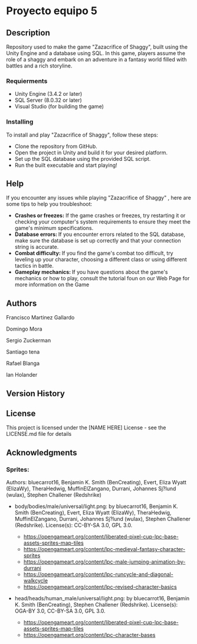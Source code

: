 # Proyecto equipo 5


## Description

Repository used to make the game "Zazacrifice of Shaggy", built using the Unity Engine and a database using SQL. In this game, players assume the role of a shaggy and embark on an adventure in a fantasy world filled with battles and a rich storyline.



### Requierments 
<ul>
  <li>
    Unity Engine (3.4.2 or later)
  </li>
  <li>
    SQL Server (8.0.32 or later)
  </li>
  <li>
    Visual Studio (for building the game)
  </li>
</ul>

### Installing

To install and play "Zazacrifice of Shaggy", follow these steps:
<ul>
  <li>
  Clone the repository from GitHub.
  </li>
  <li>
  Open the project in Unity and build it for your desired platform.
  </li>
  <li>
  Set up the SQL database using the provided SQL script.
  </li>
  <li>
  Run the built executable and start playing!
  </li>
</ul>

## Help

If you encounter any issues while playing "Zazacrifice of Shaggy" , here are some tips to help you troubleshoot:
<ul>
  <li>
    <a><b>Crashes or freezes:</a></b> If the game crashes or freezes, try restarting it or checking your computer's system requirements to ensure they meet the game's minimum specifications.
  </li>
  <li>
    <a><b>Database errors: </a></b>If you encounter errors related to the SQL database, make sure the database is set up correctly and that your connection string is accurate.
  </li>
  <li>
    <a><b>Combat difficulty: </a></b>If you find the game's combat too difficult, try leveling up your character, choosing a different class or using different tactics in battle.
  </li>
  <li>
    <a><b>Gameplay mechanics: </a></b> If you have questions about the game's mechanics or how to play, consult the tutorial foun on our Web Page for more information on the Game
  </li>
</ul>

## Authors
<p>
Francisco Martinez Gallardo 
  </p><p>
Domingo Mora
  </p><p>
Sergio Zuckerman
  </p><p>
Santiago tena 
  </p><p>
Rafael Blanga
  </p><p>
Ian Holander
  </p>

## Version History


## License

This project is licensed under the [NAME HERE] License - see the LICENSE.md file for details

## Acknowledgments

<h3> <b> Sprites: </b></h3>
Authors: bluecarrot16, Benjamin K. Smith (BenCreating), Evert, Eliza Wyatt (ElizaWy), TheraHedwig, MuffinElZangano, Durrani, Johannes Sj?lund (wulax), Stephen Challener (Redshrike)

- body/bodies/male/universal/light.png: by bluecarrot16, Benjamin K. Smith (BenCreating), Evert, Eliza Wyatt (ElizaWy), TheraHedwig, MuffinElZangano, Durrani, Johannes Sj?lund (wulax), Stephen Challener (Redshrike). License(s): CC-BY-SA 3.0, GPL 3.0. 
    - https://opengameart.org/content/liberated-pixel-cup-lpc-base-assets-sprites-map-tiles
    - https://opengameart.org/content/lpc-medieval-fantasy-character-sprites
    - https://opengameart.org/content/lpc-male-jumping-animation-by-durrani
    - https://opengameart.org/content/lpc-runcycle-and-diagonal-walkcycle
    - https://opengameart.org/content/lpc-revised-character-basics

- head/heads/human_male/universal/light.png: by bluecarrot16, Benjamin K. Smith (BenCreating), Stephen Challener (Redshrike). License(s): OGA-BY 3.0, CC-BY-SA 3.0, GPL 3.0. 
    - https://opengameart.org/content/liberated-pixel-cup-lpc-base-assets-sprites-map-tiles
    - https://opengameart.org/content/lpc-character-bases


